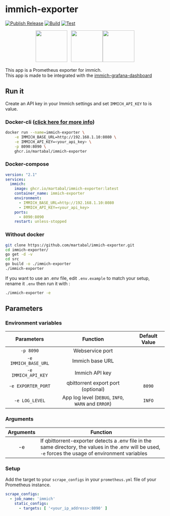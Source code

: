 # immich-exporter

[![Publish Release](https://github.com/martabal/immich-exporter/actions/workflows/docker.yml/badge.svg)](https://github.com/martabal/immich-exporter/actions/workflows/docker.yml)
[![Build](https://github.com/martabal/immich-exporter/actions/workflows/build.yml/badge.svg)](https://github.com/martabal/immich-exporter/actions/workflows/build.yml)
[![Test](https://github.com/martabal/immich-exporter/actions/workflows/test.yml/badge.svg)](https://github.com/martabal/immich-exporter/actions/workflows/test.yml)

<p align="center">
<img src="img/immich.png" width=100> &nbsp; <img src="img/prometheus.png" width=100><img src="img/golang.png" width=100>
</p>

This app is a Prometheus exporter for immich.  
This app is made to be integrated with the [immich-grafana-dashboard](https://github.com/martabal/immich-exporter/blob/main/grafana/dashboard.json)  

## Run it

Create an API key in your Immich settings and set `IMMICH_API_KEY` to is value.

### Docker-cli ([click here for more info](https://docs.docker.com/engine/reference/commandline/cli/))

```sh
docker run --name=immich-exporter \
    -e IMMICH_BASE_URL=http://192.168.1.10:8080 \
    -e IMMICH_API_KEY=<your_api_key> \
    -p 8090:8090 \
    ghcr.io/martabal/immich-exporter
```

### Docker-compose

```yaml
version: "2.1"
services:
  immich:
    image: ghcr.io/martabal/immich-exporter:latest
    container_name: immich-exporter
    environment:
      - IMMICH_BASE_URL=http://192.168.1.10:8080
      - IMMICH_API_KEY=<your_api_key>
    ports:
      - 8090:8090
    restart: unless-stopped
```

### Without docker

```sh
git clone https://github.com/martabal/immich-exporter.git
cd immich-exporter/
go get -d -v
cd src
go build -o ./immich-exporter
./immich-exporter
```

If you want to use an .env file, edit `.env.example` to match your setup, rename it `.env` then run it with :

```sh
./immich-exporter -e
```

## Parameters

### Environment variables

|      Parameters      |                      Function                       | Default Value |
| :------------------: | :-------------------------------------------------: | :-----------: |
|      `-p 8090`       |                   Webservice port                   |               |
| `-e IMMICH_BASE_URL` |                   Immich base URL                   |               |
| `-e IMMICH_API_KEY`  |                   Immich API key                    |               |
|  `-e EXPORTER_PORT`  |         qbittorrent export port (optional)          |    `8090`     |
|    `-e LOG_LEVEL`    | App log level (`DEBUG`, `INFO`, `WARN` and `ERROR`) |    `INFO`     |

### Arguments

| Arguments | Function                                                                                                                                               |
| :-------: | ------------------------------------------------------------------------------------------------------------------------------------------------------ |
|    -e     | If qbittorrent-exporter detects a .env file in the same directory, the values in the .env will be used, `-e` forces the usage of environment variables |

### Setup

Add the target to your `scrape_configs` in your `prometheus.yml` file of your Prometheus instance.

```yaml
scrape_configs:
  - job_name: 'immich'
    static_configs:
      - targets: [ '<your_ip_address>:8090' ]
```
